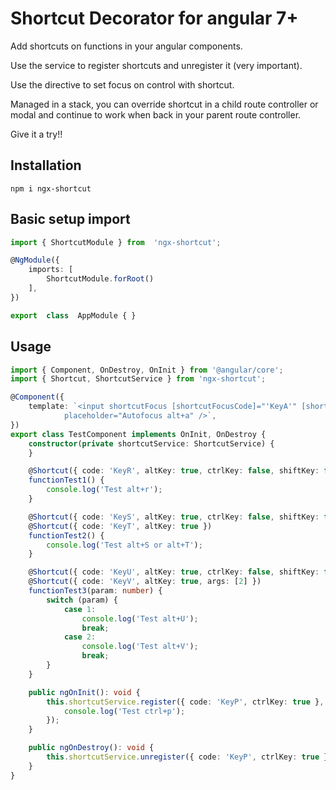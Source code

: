 
# Shortcut Decorator for angular 7+

Add shortcuts on functions in your angular components.

Use the service to register shortcuts and unregister it (very important).

Use the directive to set focus on control with shortcut.

Managed in a stack, you can override shortcut in a child route controller or modal and continue to work when back in your parent route controller.

Give it a try!!

## Installation

`npm i ngx-shortcut`
 

## Basic setup import
```Typescript
import { ShortcutModule } from  'ngx-shortcut';

@NgModule({
    imports: [
        ShortcutModule.forRoot()
    ],
})

export  class  AppModule { }
```

## Usage
```Typescript
import { Component, OnDestroy, OnInit } from '@angular/core';
import { Shortcut, ShortcutService } from 'ngx-shortcut';

@Component({
    template: `<input shortcutFocus [shortcutFocusCode]="'KeyA'" [shortcutFocusAlt]="true"  [shortcutFocusCtrl]="false"  [shortcutFocusShift]="false" type="text" autofocus
            placeholder="Autofocus alt+a" />`,
})
export class TestComponent implements OnInit, OnDestroy {
    constructor(private shortcutService: ShortcutService) {
    }

    @Shortcut({ code: 'KeyR', altKey: true, ctrlKey: false, shiftKey: false })
    functionTest1() {
        console.log('Test alt+r');
    }

    @Shortcut({ code: 'KeyS', altKey: true, ctrlKey: false, shiftKey: false })
    @Shortcut({ code: 'KeyT', altKey: true })
    functionTest2() {
        console.log('Test alt+S or alt+T');
    }

    @Shortcut({ code: 'KeyU', altKey: true, ctrlKey: false, shiftKey: false, args: [1] })
    @Shortcut({ code: 'KeyV', altKey: true, args: [2] })
    functionTest3(param: number) {
        switch (param) {
            case 1:
                console.log('Test alt+U');
                break;
            case 2:
                console.log('Test alt+V');
                break;
        }
    }

    public ngOnInit(): void {
        this.shortcutService.register({ code: 'KeyP', ctrlKey: true }, () => {
            console.log('Test ctrl+p');
        });
    }

    public ngOnDestroy(): void {
        this.shortcutService.unregister({ code: 'KeyP', ctrlKey: true });
    }
}
```